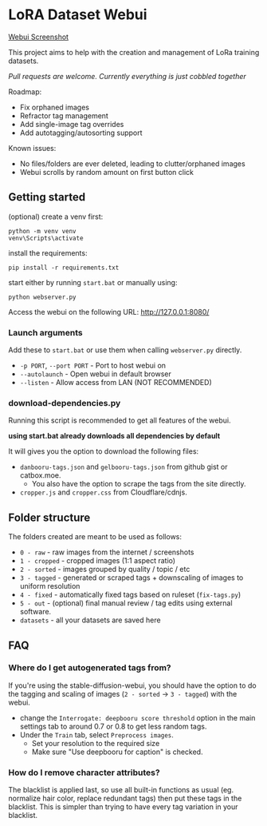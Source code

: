 # LoRA Dataset Webui
[Webui Screenshot](https://github.com/city96/dataset-scripts/blob/main/other/ui_screenshot.png)

This project aims to help with the creation and management of LoRa training datasets.

*Pull requests are welcome. Currently everything is just cobbled together*

Roadmap:
- Fix orphaned images
- Refractor tag management
- Add single-image tag overrides
- Add autotagging/autosorting support

Known issues:
- No files/folders are ever deleted, leading to clutter/orphaned images
- Webui scrolls by random amount on first button click

## Getting started
(optional) create a venv first:
```
python -m venv venv
venv\Scripts\activate
```

install the requirements:
```
pip install -r requirements.txt
```

start either by running `start.bat` or manually using:
```
python webserver.py
```

Access the webui on the following URL: http://127.0.0.1:8080/

### Launch arguments
Add these to `start.bat` or use them when calling `webserver.py` directly.
- `-p PORT`, `--port PORT` - Port to host webui on
- `--autolaunch` - Open webui in default browser
- `--listen` - Allow access from LAN (NOT RECOMMENDED)

### download-dependencies.py
Running this script is recommended to get all features of the webui.

**using start.bat already downloads all dependencies by default**

It will gives you the option to download the following files:
- `danbooru-tags.json` and `gelbooru-tags.json` from github gist or catbox.moe.
	- You also have the option to scrape the tags from the site directly.
- `cropper.js` and `cropper.css` from Cloudflare/cdnjs.

## Folder structure

The folders created are meant to be used as follows:
- `0 - raw` - raw images from the internet / screenshots
- `1 - cropped` - cropped images (1:1 aspect ratio)
- `2 - sorted` - images grouped by quality / topic / etc
- `3 - tagged` - generated or scraped tags + downscaling of images to uniform resolution
- `4 - fixed` - automatically fixed tags based on ruleset (`fix-tags.py`)
- `5 - out` - (optional) final manual review / tag edits using external software.
- `datasets` - all your datasets are saved here

## FAQ
### Where do I get autogenerated tags from\?
If you're using the stable-diffusion-webui, you should have the option to do the tagging and scaling of images (`2 - sorted` -> `3 - tagged`) with the webui.
- change the `Interrogate: deepbooru score threshold` option in the main settings tab to around 0.7 or 0.8 to get less random tags.
- Under the `Train` tab, select `Preprocess images`.
	- Set your resolution to the required size
	- Make sure "Use deepbooru for caption" is checked.

### How do I remove character attributes?
The blacklist is applied last, so use all built-in functions as usual (eg. normalize hair color, replace redundant tags) then put these tags in the blacklist. This is simpler than trying to have every tag variation in your blacklist.
